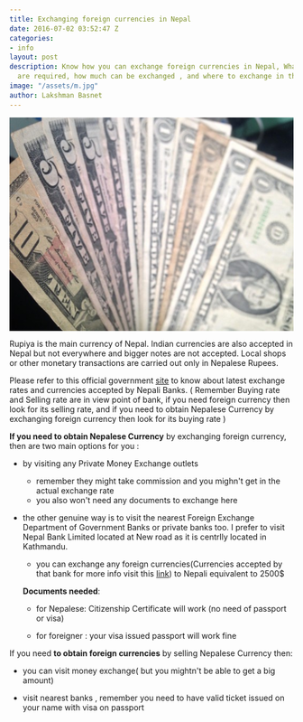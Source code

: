 ```yaml
---
title: Exchanging foreign currencies in Nepal
date: 2016-07-02 03:52:47 Z
categories:
- info
layout: post
description: Know how you can exchange foreign currencies in Nepal, What documents
  are required, how much can be exchanged , and where to exchange in this blog post
image: "/assets/m.jpg"
author: Lakshman Basnet
---
```


<img src="/assets/m.jpg" alt="money" align="middle"/>

Rupiya is the main currency of Nepal. Indian currencies are also accepted in Nepal but not everywhere and bigger notes are not accepted. 
Local shops or other monetary transactions are carried out only in Nepalese Rupees.

Please refer to this official government <a href="http://nrb.org.np/fxmexchangerate.php" target="blank">site</a> to know about latest exchange rates and currencies accepted by Nepali Banks. ( Remember Buying rate and Selling rate are in view point of bank, if you need foreign currency then look for its selling rate, and if you need to obtain Nepalese Currency by exchanging foreign currency then look for its buying rate )

 **If you need to obtain Nepalese Currency** by exchanging foreign currency, then are two main options for you :

 * by visiting any Private Money Exchange outlets

   * remember they might take commission and you mighn't get in the actual exchange rate
   * you also won't need any documents to exchange here

 * the other genuine way is to visit the nearest Foreign Exchange Department of Government Banks or private banks too.
  I prefer to visit Nepal Bank Limited located at New road as it is centrlly located in Kathmandu.

   * you can exchange any foreign currencies(Currencies accepted by that bank for more info visit this <a href="http://nrb.org.np/fxmexchangerate.php" target="blank">link</a>) to Nepali  equivalent to 2500$

   __Documents needed__:
 		
    * for Nepalese: Citizenship Certificate will work (no need of passport or visa)

    * for foreigner : your visa issued passport will work fine


If you need **to obtain foreign currencies** by selling Nepalese Currency then:

 * you can visit money exchange( but you mightn't be able to get a big amount)

* visit nearest banks , remember you need to have valid ticket issued on your name with visa on passport